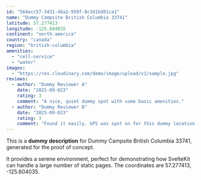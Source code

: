```yaml
---
id: "564ecc57-3431-46a2-959f-8c3d1bd01ca1"
name: "Dummy Campsite British Columbia 33741"
latitude: 57.277413
longitude: -125.604035
continent: "north-america"
country: "canada"
region: "british-columbia"
amenities:
  - "cell-service"
  - "water"
images:
  - "https://res.cloudinary.com/demo/image/upload/v1/sample.jpg"
reviews:
  - author: "Dummy Reviewer A"
    date: "2025-09-023"
    rating: 3
    comment: "A nice, quiet dummy spot with some basic amenities."
  - author: "Dummy Reviewer B"
    date: "2025-09-023"
    rating: 3
    comment: "Found it easily. GPS was spot on for this dummy location."
---
```


This is a **dummy description** for Dummy Campsite British Columbia 33741, generated for the proof of concept.

It provides a serene environment, perfect for demonstrating how SvelteKit can handle a large number of static pages. The coordinates are 57.277413, -125.604035.
